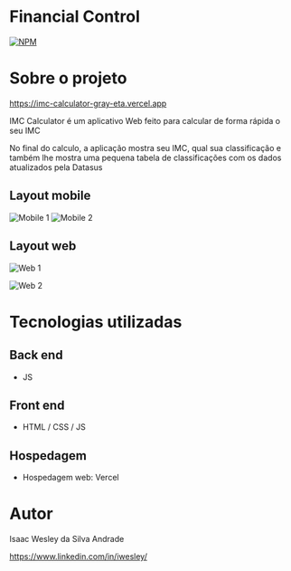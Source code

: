 # Financial Control
[![NPM](https://img.shields.io/npm/l/react)](https://github.com/d0tcon/imc-calculator/blob/main/LICENSE) 

# Sobre o projeto

https://imc-calculator-gray-eta.vercel.app

IMC Calculator é um aplicativo Web feito para calcular de forma rápida o seu IMC

No final do calculo, a aplicação mostra seu IMC, qual sua classificação e também lhe mostra uma pequena tabela de classificações com os dados atualizados pela Datasus

## Layout mobile
![Mobile 1](https://github.com/d0tcon/images/blob/main/mobile%20imc%201.png) ![Mobile 2](https://github.com/d0tcon/images/blob/main/mobile%20imc%202.png)

## Layout web
![Web 1](https://github.com/d0tcon/images/blob/main/desktop%20imc%201.png)

![Web 2](https://github.com/d0tcon/images/blob/main/desktop%20imc%202.png)

# Tecnologias utilizadas
## Back end
- JS
## Front end
- HTML / CSS / JS 
## Hospedagem 
- Hospedagem web: Vercel

# Autor

Isaac Wesley da Silva Andrade

https://www.linkedin.com/in/iwesley/


